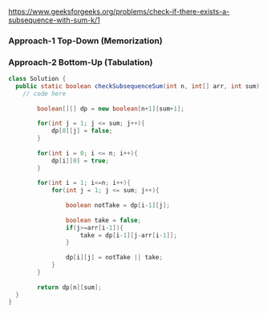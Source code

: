 https://www.geeksforgeeks.org/problems/check-if-there-exists-a-subsequence-with-sum-k/1

### Approach-1 Top-Down (Memorization)




### Approach-2 Bottom-Up (Tabulation)

```java
class Solution {
  public static boolean checkSubsequenceSum(int n, int[] arr, int sum) {
    // code here
    
        boolean[][] dp = new boolean[n+1][sum+1];
	    
	    for(int j = 1; j <= sum; j++){
	        dp[0][j] = false;
	    }
	    
	    for(int i = 0; i <= n; i++){
	        dp[i][0] = true;
	    }
	    
	    for(int i = 1; i<=n; i++){
	        for(int j = 1; j <= sum; j++){
	            
	            boolean notTake = dp[i-1][j];
	            
	            boolean take = false;
	            if(j>=arr[i-1]){
	                take = dp[i-1][j-arr[i-1]];
	            }
	            
	            dp[i][j] = notTake || take;
	        }
	    }
	   
	    return dp[n][sum];
  }
}
```